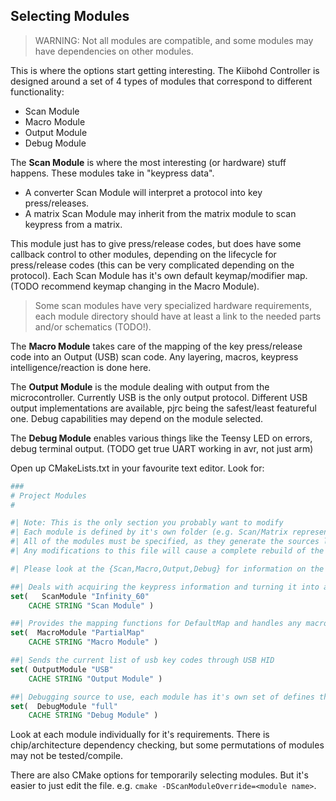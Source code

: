 ## Selecting Modules

> WARNING: Not all modules are compatible, and some modules may have
> dependencies on other modules.

This is where the options start getting interesting. The Kiibohd Controller
is designed around a set of 4 types of modules that correspond to different
functionality:

- Scan Module
- Macro Module
- Output Module
- Debug Module

The **Scan Module** is where the most interesting (or hardware) stuff happens. These modules
take in "keypress data".

- A converter Scan Module will interpret a protocol into key press/releases.
- A matrix Scan Module may inherit from the matrix module to scan keypress from a matrix.

This module just has to give press/release codes, but does have some callback control to other modules,
depending on the lifecycle for press/release codes (this can be very complicated depending on the protocol).
Each Scan Module has it's own default keymap/modifier map. (TODO recommend keymap changing in the Macro Module).

> Some scan modules have very specialized hardware requirements, each module directory should have at least a link to the needed parts and/or schematics (TODO!).

The **Macro Module** takes care of the mapping of the key press/release code into
an Output (USB) scan code. Any layering, macros, keypress
intelligence/reaction is done here.

The **Output Module** is the module dealing with output from the microcontroller.
Currently USB is the only output protocol. Different USB output
implementations are available, pjrc being the safest/least featureful one.
Debug capabilities may depend on the module selected.

The **Debug Module** enables various things like the Teensy LED on errors, debug
terminal output. (TODO get true UART working in avr, not just arm)

Open up CMakeLists.txt in your favourite text editor. Look for:

```cmake
###
# Project Modules
#

#| Note: This is the only section you probably want to modify
#| Each module is defined by it's own folder (e.g. Scan/Matrix represents the "Matrix" module)
#| All of the modules must be specified, as they generate the sources list of files to compile
#| Any modifications to this file will cause a complete rebuild of the project

#| Please look at the {Scan,Macro,Output,Debug} for information on the modules and how to create new ones

##| Deals with acquiring the keypress information and turning it into a key index
set(   ScanModule "Infinity_60"
    CACHE STRING "Scan Module" )

##| Provides the mapping functions for DefaultMap and handles any macro processing before sending to the OutputModule
set(  MacroModule "PartialMap"
    CACHE STRING "Macro Module" )

##| Sends the current list of usb key codes through USB HID
set( OutputModule "USB"
    CACHE STRING "Output Module" )

##| Debugging source to use, each module has it's own set of defines that it sets
set(  DebugModule "full"
    CACHE STRING "Debug Module" )
```

Look at each module individually for it's requirements. There is
chip/architecture dependency checking, but some permutations of modules may not
be tested/compile.

There are also CMake options for temporarily selecting modules. But it's
easier to just edit the file. e.g. `cmake -DScanModuleOverride=<module name>`.


